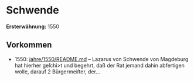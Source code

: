 # Schwende

**Ersterwähnung:** 1550

## Vorkommen
- 1550: [jahre/1550/README.md](../jahre/1550/README.md) – Lazarus von Schwende von Magdeburg hat hierher
geſchi>t und begehrt, daß der Rat jemand dahin abfertigen
wolle, darauf 2 Bürgermeiſter, der...
